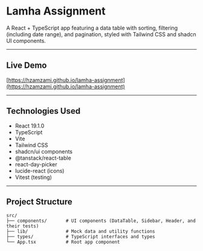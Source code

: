 # Lamha Assignment

A React + TypeScript app featuring a data table with sorting, filtering (including date range), and pagination, styled with Tailwind CSS and shadcn UI components.

---

## Live Demo

[https://hzamzami.github.io/lamha-assignment](https://hzamzami.github.io/lamha-assignment)

---

## Technologies Used

- React 19.1.0  
- TypeScript  
- Vite  
- Tailwind CSS  
- shadcn/ui components  
- @tanstack/react-table  
- react-day-picker  
- lucide-react (icons)  
- Vitest (testing)

---

## Project Structure
```
src/
├── components/       # UI components (DataTable, Sidebar, Header, and their tests)
├── lib/              # Mock data and utility functions
├── types/            # TypeScript interfaces and types
└── App.tsx           # Root app component
```
